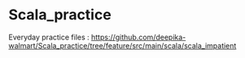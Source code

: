# Scala_practice

Everyday practice files : https://github.com/deepika-walmart/Scala_practice/tree/feature/src/main/scala/scala_impatient
